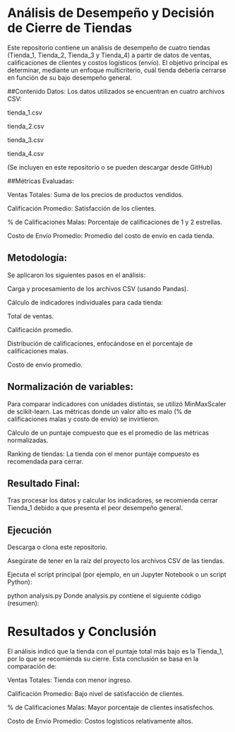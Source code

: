 # Análisis de Desempeño y Decisión de Cierre de Tiendas

Este repositorio contiene un análisis de desempeño de cuatro tiendas (Tienda_1, Tienda_2, Tienda_3 y Tienda_4) a partir de datos de ventas, calificaciones de clientes y costos logísticos (envío). El objetivo principal es determinar, mediante un enfoque multicriterio, cuál tienda debería cerrarse en función de su bajo desempeño general.

##Contenido
Datos:
Los datos utilizados se encuentran en cuatro archivos CSV:

tienda_1.csv

tienda_2.csv

tienda_3.csv

tienda_4.csv

(Se incluyen en este repositorio o se pueden descargar desde GitHub)

##Métricas Evaluadas:

Ventas Totales: Suma de los precios de productos vendidos.

Calificación Promedio: Satisfacción de los clientes.

% de Calificaciones Malas: Porcentaje de calificaciones de 1 y 2 estrellas.

Costo de Envío Promedio: Promedio del costo de envío en cada tienda.

## Metodología:
Se aplicaron los siguientes pasos en el análisis:

Carga y procesamiento de los archivos CSV (usando Pandas).

Cálculo de indicadores individuales para cada tienda:

Total de ventas.

Calificación promedio.

Distribución de calificaciones, enfocándose en el porcentaje de calificaciones malas.

Costo de envío promedio.

## Normalización de variables:
Para comparar indicadores con unidades distintas, se utilizó MinMaxScaler de scikit-learn. Las métricas donde un valor alto es malo (% de calificaciones malas y costo de envío) se invirtieron.

Cálculo de un puntaje compuesto que es el promedio de las métricas normalizadas.

Ranking de tiendas: La tienda con el menor puntaje compuesto es recomendada para cerrar.

## Resultado Final:
Tras procesar los datos y calcular los indicadores, se recomienda cerrar Tienda_1 debido a que presenta el peor desempeño general.


## Ejecución
Descarga o clona este repositorio.

Asegúrate de tener en la raíz del proyecto los archivos CSV de las tiendas.

Ejecuta el script principal (por ejemplo, en un Jupyter Notebook o un script Python):

python analysis.py
Donde analysis.py contiene el siguiente código (resumen):


# Resultados y Conclusión
El análisis indicó que la tienda con el puntaje total más bajo es la Tienda_1, por lo que se recomienda su cierre. Esta conclusión se basa en la comparación de:

Ventas Totales: Tienda con menor ingreso.

Calificación Promedio: Bajo nivel de satisfacción de clientes.

% de Calificaciones Malas: Mayor porcentaje de clientes insatisfechos.

Costo de Envío Promedio: Costos logísticos relativamente altos.
